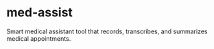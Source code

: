 # med-assist
Smart medical assistant tool that records, transcribes, and summarizes medical appointments. 
